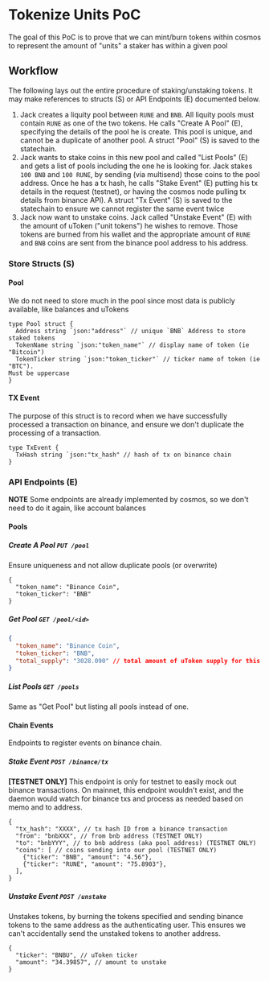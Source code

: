 Tokenize Units PoC
==================

The goal of this PoC is to prove that we can mint/burn tokens within cosmos to
represent the amount of "units" a staker has within a given pool

## Workflow
The following lays out the entire procedure of staking/unstaking tokens. It
may make references to structs (S) or API Endpoints (E) documented below.

 1. Jack creates a liquity pool between `RUNE` and `BNB`. All liquity pools must
    contain `RUNE` as one of the two tokens. He calls "Create A Pool" (E),
specifying the details of the pool he is create. This pool is unique, and
cannot be a duplicate of another pool. A struct "Pool" (S) is saved to the
statechain.
 2. Jack wants to stake coins in this new pool and called "List Pools" (E) and
    gets a list of pools including the one he is looking for. Jack stakes `100 BNB` and `100 RUNE`, by sending (via multisend) those coins to the pool address. Once he has a tx hash, he calls "Stake Event" (E) putting his tx details in the request (testnet), or having the cosmos node pulling tx details from binance API). A struct "Tx Event" (S) is saved to the statechain to ensure we cannot register the same event twice
 3. Jack now want to unstake coins. Jack called "Unstake Event" (E) with the
    amount of uToken ("unit tokens") he wishes to remove. Those tokens are
burned from his wallet and the appropriate amount of `RUNE` and `BNB` coins
are sent from the binance pool address to his address.

### Store Structs (S)
#### Pool
We do not need to store much in the pool since most data is publicly
available, like balances and uTokens
```golang
type Pool struct {
  Address string `json:"address"` // unique `BNB` Address to store staked tokens
  TokenName string `json:"token_name"` // display name of token (ie "Bitcoin")
  TokenTicker string `json:"token_ticker"` // ticker name of token (ie "BTC").
Must be uppercase
}
```

#### TX Event
The purpose of this struct is to record when we have successfully processed a
transaction on binance, and ensure we don't duplicate the processing of a
transaction.
```golang
type TxEvent {
  TxHash string `json:"tx_hash" // hash of tx on binance chain
}
```

### API Endpoints (E)
**NOTE** Some endpoints are already implemented by cosmos, so we don't need to
do it again, like account balances

#### Pools
##### Create A Pool `PUT /pool`
Ensure uniqueness and not allow duplicate pools (or overwrite)
```
{
  "token_name": "Binance Coin",
  "token_ticker": "BNB"
}
```

##### Get Pool `GET /pool/<id>`
```json
{
  "token_name": "Binance Coin",
  "token_ticker": "BNB",
  "total_supply": "3028.090" // total amount of uToken supply for this pool
}
```

##### List Pools `GET /pools`
Same as "Get Pool" but listing all pools instead of one.

#### Chain Events
Endpoints to register events on binance chain.

##### Stake Event `POST /binance/tx`
**[TESTNET ONLY]** This endpoint is only for testnet to easily mock out binance
transactions. On mainnet, this endpoint wouldn't exist, and the daemon would
watch for binance txs and process as needed based on memo and to address.
```
{
  "tx_hash": "XXXX", // tx hash ID from a binance transaction
  "from": "bnbXXX", // from bnb address (TESTNET ONLY)
  "to": "bnbYYY", // to bnb address (aka pool address) (TESTNET ONLY)
  "coins": [ // coins sending into our pool (TESTNET ONLY)
    {"ticker": "BNB", "amount": "4.56"},
    {"ticker": "RUNE", "amount": "75.8903"},
  ],
}
```

##### Unstake Event `POST /unstake`
Unstakes tokens, by burning the tokens specified and sending binance tokens to
the same address as the authenticating user. This ensures we can't
accidentally send the unstaked tokens to another address.
```
{
  "ticker": "BNBU", // uToken ticker
  "amount": "34.39857", // amount to unstake
}
```
